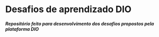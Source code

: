 # Desafios de aprendizado DIO
##### Repositório feito para desenvolvimento dos desafios propostos pela plataforma DIO
